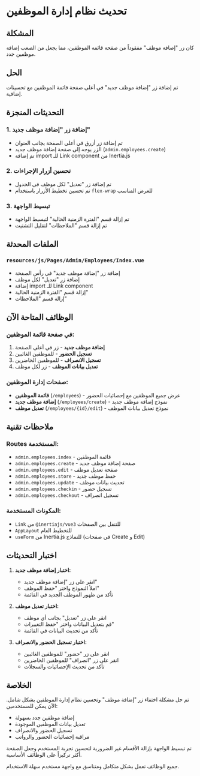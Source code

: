 # تحديث نظام إدارة الموظفين

## المشكلة
كان زر "إضافة موظف" مفقوداً من صفحة قائمة الموظفين، مما يجعل من الصعب إضافة موظفين جدد.

## الحل
تم إضافة زر "إضافة موظف جديد" في أعلى صفحة قائمة الموظفين مع تحسينات إضافية.

## التحديثات المنجزة

### 1. إضافة زر "إضافة موظف جديد"
- تم إضافة زر أزرق في أعلى الصفحة بجانب العنوان
- الزر يوجه إلى صفحة إضافة موظف جديد (`admin.employees.create`)
- تم إضافة import للـ Link component من Inertia.js

### 2. تحسين أزرار الإجراءات
- تم إضافة زر "تعديل" لكل موظف في الجدول
- تم تحسين تخطيط الأزرار باستخدام `flex-wrap` للعرض المناسب

### 3. تبسيط الواجهة
- تم إزالة قسم "الفترة الزمنية الحالية" لتبسيط الواجهة
- تم إزالة قسم "الملاحظات" لتقليل التشتيت

## الملفات المحدثة

### `resources/js/Pages/Admin/Employees/Index.vue`
- إضافة زر "إضافة موظف جديد" في رأس الصفحة
- إضافة زر "تعديل" لكل موظف
- إضافة import للـ Link component
- إزالة قسم "الفترة الزمنية الحالية"
- إزالة قسم "الملاحظات"

## الوظائف المتاحة الآن

### في صفحة قائمة الموظفين:
1. **إضافة موظف جديد** - زر في أعلى الصفحة
2. **تسجيل الحضور** - للموظفين الغائبين
3. **تسجيل الانصراف** - للموظفين الحاضرين
4. **تعديل بيانات الموظف** - زر لكل موظف

### صفحات إدارة الموظفين:
- **قائمة الموظفين** (`/employees`) - عرض جميع الموظفين مع إحصائيات الحضور
- **إضافة موظف جديد** (`/employees/create`) - نموذج إضافة موظف جديد
- **تعديل موظف** (`/employees/{id}/edit`) - نموذج تعديل بيانات الموظف

## ملاحظات تقنية

### Routes المستخدمة:
- `admin.employees.index` - قائمة الموظفين
- `admin.employees.create` - صفحة إضافة موظف جديد
- `admin.employees.edit` - صفحة تعديل موظف
- `admin.employees.store` - حفظ موظف جديد
- `admin.employees.update` - تحديث بيانات موظف
- `admin.employees.checkin` - تسجيل حضور
- `admin.employees.checkout` - تسجيل انصراف

### المكونات المستخدمة:
- `Link` من `@inertiajs/vue3` للتنقل بين الصفحات
- `AppLayout` للتخطيط العام
- `useForm` من Inertia.js للنماذج (في صفحات Create و Edit)

## اختبار التحديثات

1. **اختبار إضافة موظف جديد:**
   - انقر على زر "إضافة موظف جديد"
   - املأ النموذج واختر "حفظ الموظف"
   - تأكد من ظهور الموظف الجديد في القائمة

2. **اختبار تعديل موظف:**
   - انقر على زر "تعديل" بجانب أي موظف
   - قم بتعديل البيانات واختر "حفظ التغييرات"
   - تأكد من تحديث البيانات في القائمة

3. **اختبار تسجيل الحضور والانصراف:**
   - انقر على زر "حضور" للموظفين الغائبين
   - انقر على زر "انصراف" للموظفين الحاضرين
   - تأكد من تحديث الإحصائيات والسجلات

## الخلاصة

تم حل مشكلة اختفاء زر "إضافة موظف" وتحسين نظام إدارة الموظفين بشكل شامل. الآن يمكن للمستخدمين:
- إضافة موظفين جدد بسهولة
- تعديل بيانات الموظفين الموجودة
- تسجيل الحضور والانصراف
- مراقبة إحصائيات الحضور والرواتب

تم تبسيط الواجهة بإزالة الأقسام غير الضرورية لتحسين تجربة المستخدم وجعل الصفحة أكثر تركيزاً على الوظائف الأساسية.

جميع الوظائف تعمل بشكل متكامل ومتناسق مع واجهة مستخدم سهلة الاستخدام. 